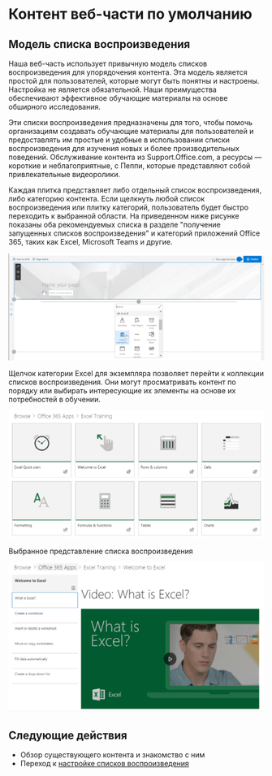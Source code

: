 # <a name="webpart-default-content"></a>Контент веб-части по умолчанию

## <a name="the-playlist-model"></a>Модель списка воспроизведения

Наша веб-часть использует привычную модель списков воспроизведения для упорядочения контента.  Эта модель является простой для пользователей, которые могут быть понятны и настроены.  Настройка не является обязательной.  Наши преимущества обеспечивают эффективное обучающие материалы на основе обширного исследования.

Эти списки воспроизведения предназначены для того, чтобы помочь организациям создавать обучающие материалы для пользователей и предоставлять им простые и удобные в использовании списки воспроизведения для изучения новых и более производительных поведений. Обслуживание контента из Support.Office.com, а ресурсы — короткие и неблагоприятные, с Пеппи, которые представляют собой привлекательные видеоролики. 

Каждая плитка представляет либо отдельный список воспроизведения, либо категорию контента. Если щелкнуть любой список воспроизведения или плитку категорий, пользователь будет быстро переходить к выбранной области. На приведенном ниже рисунке показаны оба рекомендуемых списка в разделе "получение запущенных списков воспроизведения" и категорий приложений Office 365, таких как Excel, Microsoft Teams и другие. 

![Представление по умолчанию для веб-части](media/clo365addwebpart.png)

Щелчок категории Excel для экземпляра позволяет перейти к коллекции списков воспроизведения.  Они могут просматривать контент по порядку или выбирать интересующие их элементы на основе их потребностей в обучении. 

![Список воспроизведения веб-части](media/clo365exceltraining.png)

Выбранное представление списка воспроизведения

![Список воспроизведения Excel](media/clo365excelplaylist.png)

## <a name="next-steps"></a>Следующие действия

- Обзор существующего контента и знакомство с ним
- Переход к [настройке списков воспроизведения](customplaylists.md)